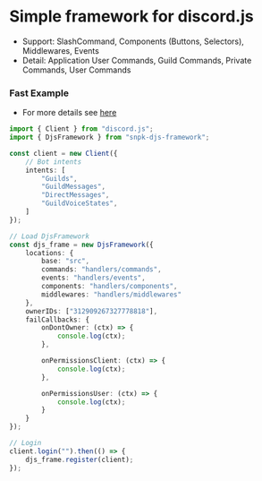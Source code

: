 # Simple framework for discord.js
- Support: SlashCommand, Components (Buttons, Selectors), Middlewares, Events
- Detail: Application User Commands, Guild Commands, Private Commands, User Commands


### Fast Example
- For more details see [here](.example)
```ts
import { Client } from "discord.js";
import { DjsFramework } from "snpk-djs-framework";

const client = new Client({
    // Bot intents
    intents: [
        "Guilds",
        "GuildMessages",
        "DirectMessages",
        "GuildVoiceStates",
    ]
});

// Load DjsFramework
const djs_frame = new DjsFramework({
    locations: {
        base: "src",
        commands: "handlers/commands",
        events: "handlers/events",
        components: "handlers/components",
        middlewares: "handlers/middlewares"
    },
    ownerIDs: ["312909267327778818"],
    failCallbacks: {
        onDontOwner: (ctx) => {
            console.log(ctx);
        },

        onPermissionsClient: (ctx) => {
            console.log(ctx);
        },

        onPermissionsUser: (ctx) => {
            console.log(ctx);
        }
    }
});

// Login
client.login("").then(() => {
    djs_frame.register(client);
});
```